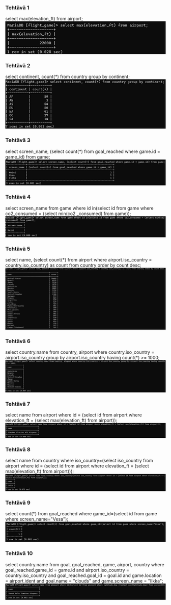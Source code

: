 ### Tehtävä 1
select max(elevation_ft) from airport;
![ruudunkaappaus](kooste1.png)

### Tehtävä 2
select continent, count(*) from country group by continent;
![ruudunkaappaus](kooste2.png)

### Tehtävä 3
select screen_name, (select count(*) from goal_reached where game.id = game_id) from game;
![ruudunkaappaus](kooste3.png)

### Tehtävä 4
select screen_name from game where id in(select id from game where co2_consumed = (select min(co2
_consumed) from game));
![ruudunkaappaus](kooste4.png)

### Tehtävä 5
select name, (select count(*) from airport where airport.iso_country = country.iso_country) as count from country order by count desc;
![ruudunkaappaus](kooste5.png)

### Tehtävä 6
select country.name from country, airport where country.iso_country = airport.iso_country group by airport.iso_country having count(*) >= 1000;
![ruudunkaappaus](kooste6.png)

### Tehtävä 7
select name from airport where id = (select id from airport where elevation_ft = (select max(elevation_ft) from airport));
![ruudunkaappaus](kooste7.png)

### Tehtävä 8
select name from country where iso_country=(select iso_country from airport where id = (select id from airport where elevation_ft = (select max(elevation_ft) from airport)));
![ruudunkaappaus](kooste8.png)

### Tehtävä 9
select count(*) from goal_reached where game_id=(select id from game where screen_name="Vesa");
![ruudunkaappaus](kooste9.png)

### Tehtävä 10
select country.name from goal, goal_reached, game, airport, country where goal_reached.game_id = game.id and airport.iso_country = country.iso_country and goal_reached.goal_id = goal.id and game.location = airport.ident and goal.name = "clouds" and game.screen_name = "Ilkka";
![ruudunkaappaus](kooste10.png)